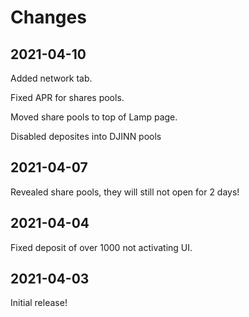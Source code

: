 # Changes

## 2021-04-10

Added network tab.

Fixed APR for shares pools.

Moved share pools to top of Lamp page.

Disabled deposites into DJINN pools

## 2021-04-07

Revealed share pools, they will still not open for 2 days!

## 2021-04-04

Fixed deposit of over 1000 not activating UI.

## 2021-04-03

Initial release!

